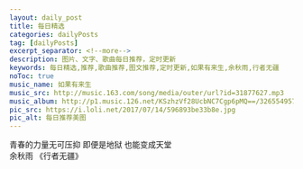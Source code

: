 ```yaml
---
layout: daily_post
title: 每日精选
categories: dailyPosts
tag: [dailyPosts]
excerpt_separator: <!--more-->
description: 图片、文字、歌曲每日推荐，定时更新
keywords: 每日精选,推荐,歌曲推荐,图文推荐,定时更新,如果有来生,余秋雨,行者无疆
noToc: true
music_name: 如果有来生
music_src: http://music.163.com/song/media/outer/url?id=31877627.mp3
music_album: http://p1.music.126.net/KSzhzVf28UcbNC7Cgp6pMQ==/3265549577354121.jpg
pic_src: https://i.loli.net/2017/07/14/596893be33b8e.jpg
pic_alt: 每日推荐美图
---
```


青春的力量无可压抑
即便是地狱
也能变成天堂
<br/>
余秋雨 《行者无疆》